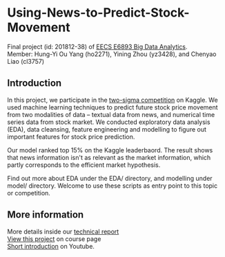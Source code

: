 # Using-News-to-Predict-Stock-Movement
Final project (id: 201812-38) of [EECS E6893 Big Data Analytics](https://www.ee.columbia.edu/~cylin/course/bigdata/index.html).<br/>
Member: Hung-Yi Ou Yang (ho2271), Yining Zhou (yz3428), and Chenyao Liao (cl3757)

## Introduction
In this project, we participate in the [two-sigma competition](https://www.kaggle.com/c/two-sigma-financial-news) on Kaggle. 
We used machine learning techniques to predict future stock price movement from two modalities of data – textual data from news, and numerical time series data from stock market. We conducted exploratory data analysis (EDA), data cleansing, feature engineering and modelling to figure out important features for stock price prediction. 

Our model ranked top 15% on the Kaggle leaderbaord. The result shows that news information isn't as relevant as the market information, which partly corresponds to the efficient market hypothesis. 

Find out more about EDA under the EDA/ directory, and modelling under model/ directory. Welcome to use these scripts as entry point to this topic or competition. 

## More information
More details inside our [technical report](http://www.graphen.ai/course/bigdata/reports/201812-38.pdf)<br/>
[View this project](http://www.ee.columbia.edu/~cylin/course/bigdata/projects/) on course page<br/>
[Short introduction](https://www.youtube.com/watch?v=jQ_dpB4LjoE) on Youtube.


